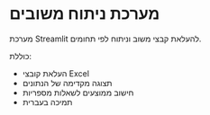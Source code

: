 # מערכת ניתוח משובים

מערכת Streamlit להעלאת קבצי משוב וניתוח לפי תחומים.

כוללת:
- העלאת קובצי Excel
- תצוגה מקדימה של הנתונים
- חישוב ממוצעים לשאלות מספריות
- תמיכה בעברית